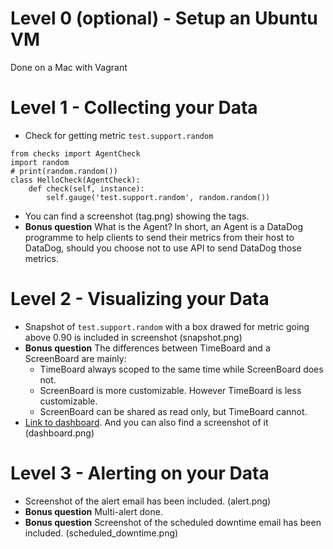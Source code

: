 # Level 0 (optional) - Setup an Ubuntu VM
Done on a Mac with Vagrant

# Level 1 - Collecting your Data
* Check for getting metric `test.support.random`
```
from checks import AgentCheck
import random
# print(random.random())
class HelloCheck(AgentCheck):
    def check(self, instance):
        self.gauge('test.support.random', random.random())
```
* You can find a screenshot (tag.png) showing the tags.
* **Bonus question** What is the Agent? In short, an Agent is a DataDog programme to help clients to send their metrics from their host to DataDog, should you choose not to use API to send DataDog those metrics.

# Level 2 - Visualizing your Data
* Snapshot of `test.support.random` with a box drawed for metric going above 0.90 is included in screenshot (snapshot.png)
* **Bonus question** The differences between TimeBoard and a ScreenBoard are mainly:
    * TimeBoard always scoped to the same time while ScreenBoard does not.
    * ScreenBoard is more customizable. However TimeBoard is less customizable.
    * ScreenBoard can be shared as read only, but TimeBoard cannot.
* [Link to dashboard](https://app.datadoghq.com/dash/263112/test-cloned). And you can also find a screenshot of it (dashboard.png)

# Level 3 - Alerting on your Data
* Screenshot of the alert email has been included. (alert.png)
* **Bonus question** Multi-alert done.
* **Bonus question** Screenshot of the scheduled downtime email has been included. (scheduled_downtime.png)
